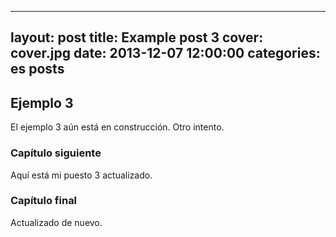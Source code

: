  ---
layout: post title: Example post 3 cover: cover.jpg date: 2013-12-07 12:00:00 categories: es posts
---

## Ejemplo 3

El ejemplo 3 aún está en construcción. Otro intento. 

### Capítulo siguiente

Aquí está mi puesto 3 actualizado.

### Capítulo final

Actualizado de nuevo.


